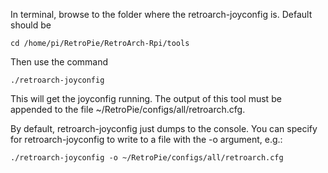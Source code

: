 In terminal, browse to the folder where the retroarch-joyconfig is. Default should be 

    cd /home/pi/RetroPie/RetroArch-Rpi/tools

Then use the command 

    ./retroarch-joyconfig

This will get the joyconfig running. The output of this tool must be appended to the file ~/RetroPie/configs/all/retroarch.cfg.

By default, retroarch-joyconfig just dumps to the console. You can specify for retroarch-joyconfig to write to a file with the -o argument, e.g.:

    ./retroarch-joyconfig -o ~/RetroPie/configs/all/retroarch.cfg